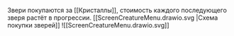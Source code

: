 Звери покупаются за [[Кристаллы]], стоимость каждого последующего зверя растёт в прогрессии. [[ScreenCreatureMenu.drawio.svg |Схема покупки зверей]]
![[ScreenCreatureMenu.drawio.svg]]
